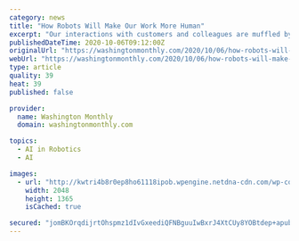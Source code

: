 ```yaml
---
category: news
title: "How Robots Will Make Our Work More Human"
excerpt: "Our interactions with customers and colleagues are muffled by face masks or mediated by the pixelated coldness of a computer screen. Work for many Americans is now alienating and isolated—assuming there’s a job at all."
publishedDateTime: 2020-10-06T09:12:00Z
originalUrl: "https://washingtonmonthly.com/2020/10/06/how-robots-will-make-our-work-more-human/"
webUrl: "https://washingtonmonthly.com/2020/10/06/how-robots-will-make-our-work-more-human/"
type: article
quality: 39
heat: 39
published: false

provider:
  name: Washington Monthly
  domain: washingtonmonthly.com

topics:
  - AI in Robotics
  - AI

images:
  - url: "http://kwtri4b8r0ep8ho61118ipob.wpengine.netdna-cdn.com/wp-content/uploads/2020/04/iStock-1196980264-scaled.jpg"
    width: 2048
    height: 1365
    isCached: true

secured: "jomBKOrqdijrtOhspmz1dIvGxeediQFNBguuIwBxrJ4XtCUy8YOBtdep+apubLSsVyCcTMUEy+Ulal0riSXTpmBFIjY/2KGLCXnlVAKs71jlNx7ggH3E23b8skfV8okfCwqOg+ylzmxhhATVMNUxzC/dI9oIoun3MZBdqUiNquPtNpf85Ucn61OVJvXal7n8FA4BDdq1pZG0Z5Z2aqL6lpUK+46e05TLMpFWtyRLR23c+Cn8i5OLrhG19rnRorUy1je72B24B+g5o1rhQnyCJBRhvDJFeRrfOXIoPUIt4Ytplgk8XdHfti5dRdLVSnfn2spFQfFfdU4xbuuXDwVCDnEH6ZIc7rJsPJiLMwcI8bI=;j4Tce1L8YiE+VoLTVYn2RQ=="
---
```


